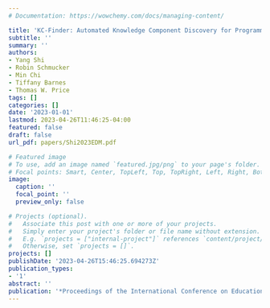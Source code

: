 ```yaml
---
# Documentation: https://wowchemy.com/docs/managing-content/

title: 'KC-Finder: Automated Knowledge Component Discovery for Programming Problems'
subtitle: ''
summary: ''
authors:
- Yang Shi
- Robin Schmucker
- Min Chi
- Tiffany Barnes
- Thomas W. Price
tags: []
categories: []
date: '2023-01-01'
lastmod: 2023-04-26T11:46:25-04:00
featured: false
draft: false
url_pdf: papers/Shi2023EDM.pdf

# Featured image
# To use, add an image named `featured.jpg/png` to your page's folder.
# Focal points: Smart, Center, TopLeft, Top, TopRight, Left, Right, BottomLeft, Bottom, BottomRight.
image:
  caption: ''
  focal_point: ''
  preview_only: false

# Projects (optional).
#   Associate this post with one or more of your projects.
#   Simply enter your project's folder or file name without extension.
#   E.g. `projects = ["internal-project"]` references `content/project/deep-learning/index.md`.
#   Otherwise, set `projects = []`.
projects: []
publishDate: '2023-04-26T15:46:25.694273Z'
publication_types:
- '1'
abstract: ''
publication: '*Proceedings of the International Conference on Educational Data Mining*'
---
```

